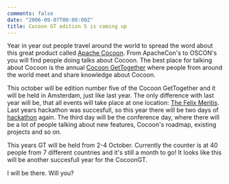 ```yaml
---
comments: false
date: "2006-09-07T00:00:00Z"
title: Cocoon GT edition 5 is coming up
---
```


Year in year out people travel around the world to spread the word about this great product called <a href="http://cocoon.apache.org" target="_blank">Apache Cocoon</a>. From ApacheCon's to OSCON's you will find people doing talks about Cocoon. The best place for talking about Cocoon is the annual <a href="http://www.cocoongt.org" target="_blank">Cocoon GetTogether</a> where people from around the world meet and share knowledge about Cocoon.

This october will be edition number five of the Cocoon GetTogether and it will be held in Amsterdam, just like last year. The only difference with last year will be, that all events will take place at one location: <a href="http://www.felixmeritis.nl/" target="_blank">The Felix Meritis</a>.
Last years hackathon was succesfull, so this year there will be two days of <a href="http://en.wikipedia.org/wiki/Hackathon" target="_blank">hackathon</a> again. The third day will be the conference day, where there will be a lot of people talking about new features, Cocoon's roadmap, existing projects and so on.

This years GT will be held from 2-4 October. Currently the counter is at 40 people from 7 different countries and it's still a month to go! It looks like this will be another succesfull year for the CocoonGT.

I will be there. Will you?
